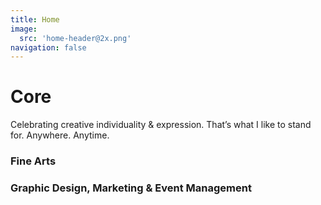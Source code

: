 ```yaml
---
title: Home
image:
  src: 'home-header@2x.png'
navigation: false
---
```

# Core

Celebrating creative individuality & expression. That’s what I like to stand for. Anywhere. Anytime. 

### Fine Arts
### Graphic Design, Marketing & Event Management

